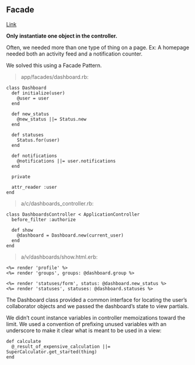 ## Facade
[Link](http://robots.thoughtbot.com/sandi-metz-rules-for-developers)

__Only instantiate one object in the controller.__

Often, we needed more than one type of thing on a page. Ex: A homepage needed both an activity feed and a notification counter.

We solved this using a Facade Pattern.

> app/facades/dashboard.rb:

    class Dashboard
      def initialize(user)
        @user = user
      end

      def new_status
        @new_status ||= Status.new
      end

      def statuses
        Status.for(user)
      end

      def notifications
        @notifications ||= user.notifications
      end

      private

      attr_reader :user
    end

> a/c/dashboards_controller.rb:

    class DashboardsController < ApplicationController
      before_filter :authorize

      def show
        @dashboard = Dashboard.new(current_user)
      end
    end

> a/v/dashboards/show.html.erb:

    <%= render 'profile' %>
    <%= render 'groups', groups: @dashboard.group %>

    <%= render 'statuses/form', status: @dashboard.new_status %>
    <%= render 'statuses', statuses: @dashboard.statuses %>

The Dashboard class provided a common interface for locating the user’s collaborator objects and we passed the dashboard’s state to view partials.

We didn’t count instance variables in controller memoizations toward the limit. We used a convention of prefixing unused variables with an underscore to make it clear what is meant to be used in a view:

    def calculate
      @_result_of_expensive_calculation ||= SuperCalculator.get_started(thing)
    end
